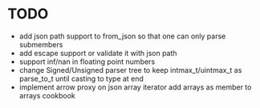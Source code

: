 # TODO

* add json path support to from_json so that one can only parse submembers
* add escape support or validate it with json path
* support inf/nan in floating point numbers
* change Signed/Unsigned parser tree to keep intmax_t/uintmax_t as parse_to_t until casting to type at end
* implement arrow proxy on json array iterator
 add arrays as member to arrays cookbook

